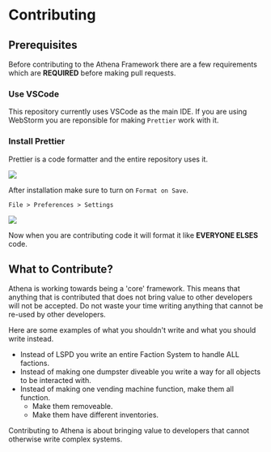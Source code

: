 # Contributing

## Prerequisites

Before contributing to the Athena Framework there are a few requirements which are **REQUIRED** before making pull requests.

### Use VSCode

This repository currently uses VSCode as the main IDE. If you are using WebStorm you are reponsible for making `Prettier` work with it.

### Install Prettier

Prettier is a code formatter and the entire repository uses it.

[![](https://i.imgur.com/kSv5ure.png)](https://marketplace.visualstudio.com/items?itemName=esbenp.prettier-vscode)

After installation make sure to turn on `Format on Save`.

`File > Preferences > Settings`

![](https://i.imgur.com/gspTN2k.png)

Now when you are contributing code it will format it like **EVERYONE ELSES** code.

## What to Contribute?

Athena is working towards being a 'core' framework. This means that anything that is contributed that does not bring value to other developers will not be accepted. Do not waste your time writing anything that cannot be re-used by other developers.

Here are some examples of what you shouldn't write and what you should write instead.

- Instead of LSPD you write an entire Faction System to handle ALL factions.
- Instead of making one dumpster diveable you write a way for all objects to be interacted with.
- Instead of making one vending machine function, make them all function. 
  - Make them removeable. 
  - Make them have different inventories.

Contributing to Athena is about bringing value to developers that cannot otherwise write complex systems.
